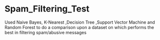 # Spam_Filtering_Test

Used Naive Bayes, K-Nearest ,Decision Tree ,Support Vector Machine and Random Forest to do a comparison upon a dataset on which performs the best in filtering spam/abusive messages
